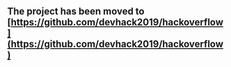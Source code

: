 <!--type your content here-->
## The project has been moved to [https://github.com/devhack2019/hackoverflow](https://github.com/devhack2019/hackoverflow)

